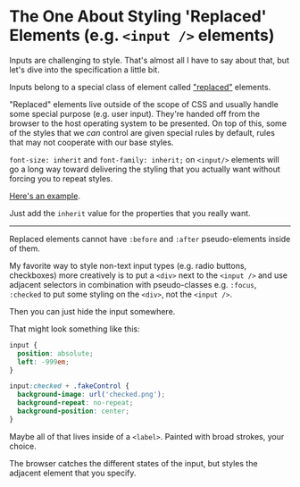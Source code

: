 # The One About Styling 'Replaced' Elements (e.g. `<input />` elements)

Inputs are challenging to style.  That's almost all I have to say about that,
but let's dive into the specification a little bit.

Inputs belong to a special class of element called ["replaced"](http://www.w3.org/TR/CSS21/conform.html#replaced-element) elements.

"Replaced" elements live outside of the scope of CSS and usually handle
some special purpose (e.g. user input). They're handed off from the browser
to the host operating system to be presented. On top of this, some of the styles
that we _can_ control are given special rules by default,
rules that may not cooperate with our base styles.

`font-size: inherit` and `font-family: inherit;` on `<input/>` elements
will go a long way toward delivering the styling that you actually want
without forcing you to repeat styles.

[Here's an example](http://jsfiddle.net/wg3qb4b4/).

Just add the `inherit` value for the properties that you really want.

---

Replaced elements cannot have `:before` and `:after` pseudo-elements
inside of them.

My favorite way to style non-text input types (e.g. radio buttons, checkboxes)
more creatively is to put a `<div>` next to the `<input />` and use adjacent
selectors in combination with pseudo-classes e.g. `:focus`, `:checked` to put
some styling on the `<div>`, not the `<input />`.

Then you can just hide the input somewhere.

That might look something like this:

```css
input {
  position: absolute;
  left: -999em;
}

input:checked + .fakeControl {
  background-image: url('checked.png');
  background-repeat: no-repeat;
  background-position: center;
}
```

Maybe all of that lives inside of a `<label>`. Painted with broad strokes,
your choice.

The browser catches the different states of the input, but styles the adjacent
element that you specify.
